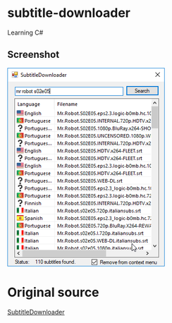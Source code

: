 # subtitle-downloader
Learning C#

Screenshot
---
![subtitle-downloader](https://raw.githubusercontent.com/zerdnem/subtitle-downloader/master/ss.png)

# Original source

[SubtitleDownloader](https://github.com/meltingice1337/SubtitleDownloader)


